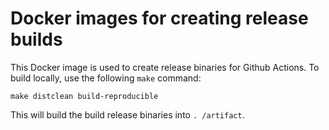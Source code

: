 # Docker images for creating release builds

This Docker image is used to create release binaries for Github Actions. To build locally, use the following `make` command:

`make distclean build-reproducible`

This will build the build release binaries into `. /artifact`.
